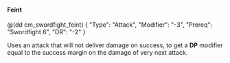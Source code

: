 #### Feint

@(dd cm_swordfight_feint)
{ "Type": "Attack",
	"Modifier": "-3",
	"Prereq": "Swordfight 6",
	"DR": "-2"
}

Uses an attack that will not deliver damage on success,
to get a **DP** modifier equal to the success margin on the
damage of very next attack.
